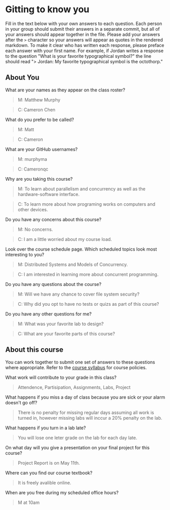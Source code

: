 # Gitting to know you
Fill in the text below with your own answers to each question. Each person in your group should submit their answers in a separate commit, but all of your answers should appear together in the file. Please add your answers after the `>` character so your answers will appear as quotes in the rendered markdown. To make it clear who has written each response, please preface each answer with your first name. For example, if Jordan writes a response to the question "What is your favorite typographical symbol?" the line should read "> Jordan: My favorite typographical symbol is the octothorp." 

## About You
What are your names as they appear on the class roster?
>M: Matthew Murphy

>C: Cameron Chen

What do you prefer to be called?
>M: Matt

>C: Cameron

What are your GitHub usernames?
>M: murphyma

>C: Cameronqc

Why are you taking this course?
>M: To learn about parallelism and concurrency as well as the hardware-software interface.

>C: To learn more about how programing works on computers and other devices. 

Do you have any concerns about this course?
>M: No concerns.

>C: I am a little worried about my course load.

Look over the course schedule page. Which scheduled topics look most interesting to you?
>M: Distributed Systems and Models of Concurrency.

>C: I am interested in learning more about concurrent programming.

Do you have any questions about the course?
>M: Will we have any chance to cover file system security?

>C: Why did you opt to have no tests or quizs as part of this course?

Do you have any other questions for me?
>M: What was your favorite lab to design?

>C: What are your favorite parts of this course?

## About this course
You can work together to submit one set of answers to these questions where appropriate. Refer to the [course syllabus](http://www.cs.grinnell.edu/~curtsinger/teaching/2018S/CSC213/syllabus/) for course policies.

What work will contribute to your grade in this class?
> Attendence, Partisipation, Assignments, Labs, Project

What happens if you miss a day of class because you are sick or your alarm doesn't go off?
> There is no penalty for missing regular days assuming all work is turned in, however missing labs will inccur a 20% penalty on the lab.

What happens if you turn in a lab late?
> You will lose one leter grade on the lab for each day late.

On what day will you give a presentation on your final project for this course?
> Project Report is on May 11th.

Where can you find our course textbook?
> It is freely avalible online.

When are you free during my scheduled office hours?
> M at 10am
